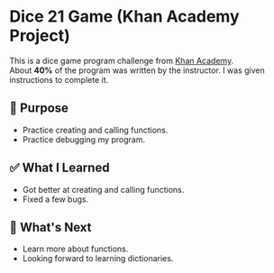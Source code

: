 # Dice 21 Game (Khan Academy Project)

This is a dice game program challenge from [Khan Academy](https://tinyurl.com/4fprxeff).  
About **40%** of the program was written by the instructor. I was given instructions to complete it.

## 📌 Purpose
- Practice creating and calling functions.
- Practice debugging my program.

## ✅ What I Learned
- Got better at creating and calling functions.
- Fixed a few bugs.

## 🚀 What's Next
- Learn more about functions.
- Looking forward to learning dictionaries.

